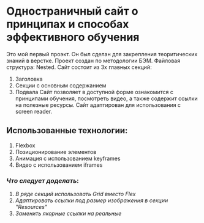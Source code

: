# Одностраничный сайт о принципах и способах эффективного обучения
Это мой первый проэкт. Он был сделан для закрепления теоритических знаний в верстке.
Проект создан по методологии БЭМ. Файловая структура: Nested.
Сайт состоит из 3х главных секций:
1. Заголовка
2. Секции с основным содержанием
3. Подвала
Сайт позволяет в доступной форме ознакомится с принципами обучения, посмотреть видео, а также содержит ссылки на полезные ресурсы.
Сайт адаптирован для использования с screen reader.

## Использованные технологии:
1. Flexbox
2. Позиционирование элементов
3. Анимация с использованием keyframes
4. Видео с использованием iframes

### *Что следует доделать*:
1. *В ряде секций использовать Grid вместо Flex*
2. *Адаптировать ссылки под размер изображения в секции "Resources"*
3. *Заменить якорные ссылки на реальные*
